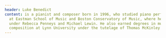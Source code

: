 ```yaml
---
header: Luke Benedict
content: is a pianist and composer born in 1996, who studied piano performance
  at Eastman School of Music and Boston Conservatory of Music, where he studied
  under Rebecca Penneys and Michael Lewin. He also earned degrees in music
  composition at Lynn University under the tutelage of Thomas McKinley.
---
```

